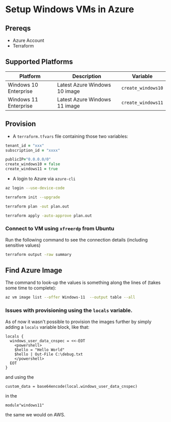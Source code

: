# Setup Windows VMs in Azure

## Prereqs

- Azure Account
- Terraform

## Supported Platforms

| Platform              | Description                   | Variable           |
|-----------------------|-------------------------------|--------------------|
| Windows 10 Enterprise | Latest Azure Windows 10 image | `create_windows10` |
| Windows 11 Enterprise | Latest Azure Windows 11 image | `create_windows11` |


## Provision

- A `terraform.tfvars` file containing those two variables:

```coffee
tenant_id = "xxx"
subscription_id = "xxxx"

publicIP="0.0.0.0/0"
create_windows10 = false
create_windows11 = true
```

- A login to Azure via `azure-cli`

```bash
az login --use-device-code
```

```bash
terraform init --upgrade
```

```bash
terraform plan -out plan.out
```

```bash
terraform apply -auto-approve plan.out
```

### Connect to VM using `xfreerdp` from Ubuntu

Run the following command to see the connection details (including sensitive values)

```bash
terraform output -raw summary
```

## Find Azure Image

The command to look-up the values is something along the lines of (takes some time to complete):

```bash
az vm image list --offer Windows-11  --output table --all
```

### Issues with provisioning using the `locals` variable.

As of now it wasn't possible to provision the images further by simply adding a `locals` variable block, like that:

```
locals {
  windows_user_data_cnspec = <<-EOT
    <powershell>
    $hello = "Hello World"
    $hello | Out-File C:\debug.txt
    </powershell>
  EOT
}
```

and using the
```
custom_data = base64encode(local.windows_user_data_cnspec)
```

in the

```module"windows11"```

the same we would on AWS.